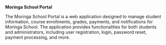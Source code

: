 ****Moringa School Portal****

The Moringa School Portal is a web application designed to manage student information, course enrollments, grades, payments, and notifications for Moringa School. The application provides functionalities for both students and administrators, including user registration, login, password reset, payment processing, and more.

